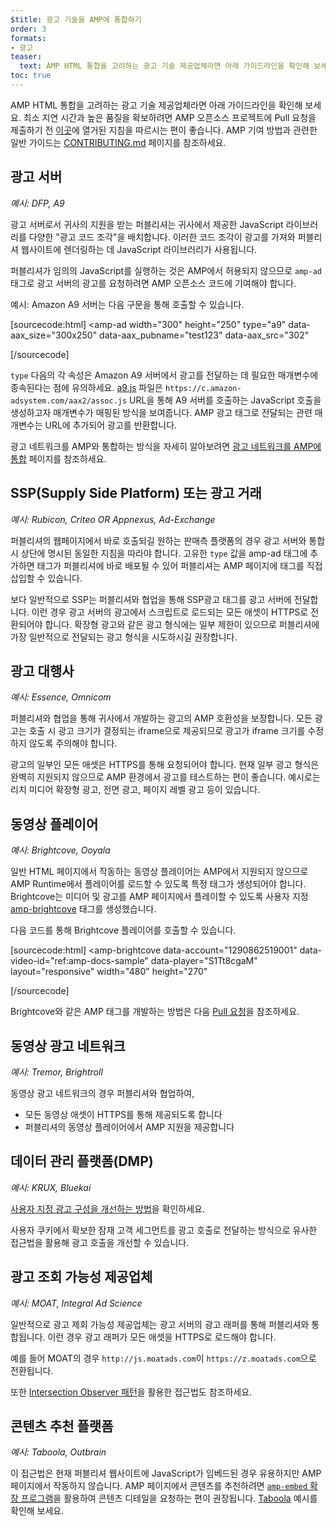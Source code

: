 ```yaml
---
$title: 광고 기술을 AMP에 통합하기
order: 3
formats:
- 광고
teaser:
  text: AMP HTML 통합을 고려하는 광고 기술 제공업체라면 아래 가이드라인을 확인해 보세요
toc: true
---
```


<!--
This file is imported from https://github.com/ampproject/amphtml/blob/master/ads/_integration-guide.md.
Please do not change this file.
If you have found a bug or an issue please
have a look and request a pull request there.
-->

AMP HTML 통합을 고려하는 광고 기술 제공업체라면 아래 가이드라인을 확인해 보세요. 최소 지연 시간과 높은 품질을 확보하려면 AMP 오픈소스 프로젝트에 Pull 요청을 제출하기 전 [이곳](https://github.com/ampproject/amphtml/blob/master/ads/../3p/README.md#ads)에 열거된 지침을 따르시는 편이 좋습니다. AMP 기여 방법과 관련한 일반 가이드는 [CONTRIBUTING.md](https://github.com/ampproject/amphtml/blob/master/ads/../CONTRIBUTING.md) 페이지를 참조하세요.

## 광고 서버<a name="ad-server"></a>

*예시: DFP, A9*

광고 서버로서 귀사의 지원을 받는 퍼블리셔는 귀사에서 제공한 JavaScript 라이브러리를 다양한 "광고 코드 조각"을 배치합니다. 이러한 코드 조각이 광고를 가져와 퍼블리셔 웹사이트에 렌더링하는 데 JavaScript 라이브러리가 사용됩니다.

퍼블리셔가 임의의 JavaScript를 실행하는 것은 AMP에서 허용되지 않으므로 `amp-ad` 태그로 광고 서버의 광고를 요청하려면 AMP 오픈소스 코드에 기여해야 합니다.

예시: Amazon A9 서버는 다음 구문을 통해 호출할 수 있습니다.

[sourcecode:html] <amp-ad width="300" height="250" type="a9" data-aax_size="300x250" data-aax_pubname="test123" data-aax_src="302"

>

 [/sourcecode]

`type` 다음의 각 속성은 Amazon A9 서버에서 광고를 전달하는 데 필요한 매개변수에 종속된다는 점에 유의하세요. [a9.js](https://github.com/ampproject/amphtml/blob/master/ads/./a9.js) 파일은 `https://c.amazon-adsystem.com/aax2/assoc.js` URL을 통해 A9 서버를 호출하는 JavaScript 호출을 생성하고자 매개변수가 매핑된 방식을 보여줍니다. AMP 광고 태그로 전달되는 관련 매개변수는 URL에 추가되어 광고를 반환합니다.

광고 네트워크를 AMP와 통합하는 방식을 자세히 알아보려면 [광고 네트워크를 AMP에 통합](https://github.com/ampproject/amphtml/blob/master/ads/README.md) 페이지를 참조하세요.

## SSP(Supply Side Platform) 또는 광고 거래 <a name="supply-side-platform-ssp-or-an-ad-exchange"></a>

*예시: Rubicon, Criteo OR Appnexus, Ad-Exchange*

퍼블리셔의 웹페이지에서 바로 호출되길 원하는 판매측 플랫폼의 경우 광고 서버와 통합 시 상단에 명시된 동일한 지침을 따라야 합니다. 고유한 `type` 값을 amp-ad 태그에 추가하면 태그가 퍼블리셔에 바로 배포될 수 있어 퍼블리셔는 AMP 페이지에 태그를 직접 삽입할 수 있습니다.

보다 일반적으로 SSP는 퍼블리셔와 협업을 통해 SSP광고 태그를 광고 서버에 전달합니다. 이런 경우 광고 서버의 광고에서 스크립트로 로드되는 모든 애셋이 HTTPS로 전환되어야 합니다. 확장형 광고와 같은 광고 형식에는 일부 제한이 있으므로 퍼블리셔에 가장 일반적으로 전달되는 광고 형식을 시도하시길 권장합니다.

## 광고 대행사 <a name="ad-agency"></a>

*예시: Essence, Omnicom*

퍼블리셔와 협업을 통해 귀사에서 개발하는 광고의 AMP 호환성을 보장합니다. 모든 광고는 호출 시 광고 크기가 결정되는 iframe으로 제공되므로 광고가 iframe 크기를 수정하지 않도록 주의해야 합니다.

광고의 일부인 모든 애셋은 HTTPS를 통해 요청되어야 합니다. 현재 일부 광고 형식은 완벽히 지원되지 않으므로 AMP 환경에서 광고를 테스트하는 편이 좋습니다. 예시로는 리치 미디어 확장형 광고, 전면 광고, 페이지 레벨 광고 등이 있습니다.

## 동영상 플레이어 <a name="video-player"></a>

*예시: Brightcove, Ooyala*

일반 HTML 페이지에서 작동하는 동영상 플레이어는 AMP에서 지원되지 않으므로 AMP Runtime에서 플레이어를 로드할 수 있도록 특정 태그가 생성되어야 합니다. Brightcove는 미디어 및 광고를 AMP 페이지에서 플레이할 수 있도록 사용자 지정 [amp-brightcove](https://github.com/ampproject/amphtml/blob/master/extensions/amp-brightcove/amp-brightcove.md) 태그를 생성했습니다.

다음 코드를 통해 Brightcove 플레이어를 호출할 수 있습니다.

[sourcecode:html] <amp-brightcove data-account="1290862519001" data-video-id="ref:amp-docs-sample" data-player="S1Tt8cgaM" layout="responsive" width="480" height="270"

>

 [/sourcecode]

Brightcove와 같은 AMP 태그를 개발하는 방법은 다음 [Pull 요청](https://github.com/ampproject/amphtml/pull/1052)을 참조하세요.

## 동영상 광고 네트워크 <a name="video-ad-network"></a>

*예시: Tremor, Brightroll*

동영상 광고 네트워크의 경우 퍼블리셔와 협업하여,

- 모든 동영상 애셋이 HTTPS를 통해 제공되도록 합니다
- 퍼블리셔의 동영상 플레이어에서 AMP 지원을 제공합니다

## 데이터 관리 플랫폼(DMP) <a name="data-management-platform-dmp"></a>

*예시: KRUX, Bluekai*

[사용자 지정 광고 구성을 개선하는 방법](https://amp.dev/documentation/components/amp-ad#enhance-incoming-ad-configuration)을 확인하세요.

사용자 쿠키에서 확보한 잠재 고객 세그먼트를 광고 호출로 전달하는 방식으로 유사한 접근법을 활용해 광고 호출을 개선할 수 있습니다.

## 광고 조회 가능성 제공업체<a name="viewability-provider"></a>

*예시: MOAT, Integral Ad Science*

일반적으로 광고 제회 가능성 제공업체는 광고 서버의 광고 래퍼를 통해 퍼블리셔와 통합됩니다. 이런 경우 광고 래퍼가 모든 애셋을 HTTPS로 로드해야 합니다.

예를 들어 MOAT의 경우 `http://js.moatads.com`이 `https://z.moatads.com`으로 전환됩니다.

또한 [Intersection Observer 패턴](https://github.com/ampproject/amphtml/blob/master/ads/README.md#ad-viewability)을 활용한 접근법도 참조하세요.

## 콘텐츠 추천 플랫폼 <a name="content-recommendation-platform"></a>

*예시: Taboola, Outbrain*

이 접근법은 현재 퍼블리셔 웹사이트에 JavaScript가 임베드된 경우 유용하지만 AMP 페이지에서 작동하지 않습니다. AMP 페이지에서 콘텐츠를 추천하려면 [`amp-embed` 확장 프로그램](https://amp.dev/documentation/components/amp-ad)을 활용하여 콘텐츠 디테일을 요청하는 편이 권장됩니다. [Taboola](https://github.com/ampproject/amphtml/blob/master/ads/taboola.md) 예시를 확인해 보세요.

